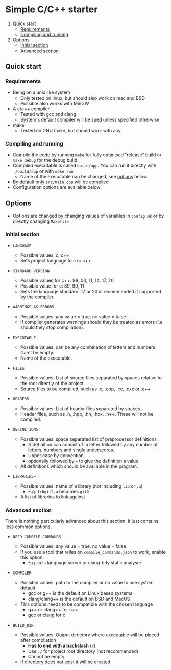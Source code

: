 # Simple C/C++ starter

1. [Quick start](#quick-start)
   * [Requirements](#requirements)
   * [Compiling and running](#compiling-and-running)
2. [Options](#options)
   * [Initial section](#initial-section)
   * [Advanced section](#advanced-section)

## Quick start

### Requirements

- Being on a unix like system
  - Only tested on linux, but should also work on mac and BSD
  - Possible also works with MinGW
- A c/c++ compiler
  - Tested with gcc and clang
  - System's default compiler will be sued unless specified otherwise
- make
  - Tested on GNU make, but should work with any

### Compiling and running

- Compile the code by running `make` for fully optimised "release" build or
  `make debug` for the debug build.
- Compiled executable is called `build/app`. You can run it directly with
  `./build/app` or with `make run`
  - Name of the executable can be changed, see [options](#Options) below.
- By default only `src/main.cpp` will be compiled
- Configuration options are available below

## Options

- Options are changed by changing values of variables in `config.mk` or by
  directly changing `Makefile`

### Initial section

- `LANGUAGE`

  - Possible values: c, c++
  - Sets project language to c or c++

- `STANDARD_VERSION`

  - Possible values for c++: 98, 03, 11, 14, 17, 20
  - Possible value for c: 89, 99, 11
  - Sets the language standard. 17 or 20 is recommended if supported by the
    compiler.

- `WARNINGS_AS_ERRORS`

  - Possible values: any value = true, no value = false
  - If compiler generates warnings should they be treated as errors (i.e. should
    they stop compilation).

- `EXECUTABLE`

  - Possible values: can be any combination of letters and numbers. Can't be
    empty.
  - Name of the executable.

- `FILES`

  - Possible values: List of source files separated by spaces relative to the
    root directly of the project.
  - Source files to be compiled, such as .c, .cpp, .cc, .cxx or .c++

- `HEADERS`

  - Possible values: List of header files separated by spaces.
  - Header files, such as .h, .hpp, .hh, .hxx, .h++. These will not be compiled.

- `DEFINITIONS`

  - Possible values: space separated list of preprocessor definitions
    - A definition can consist of: a letter followed by any number of letters,
      numbers and single underscores.
    - Upper case by convention.
    - optionally followed by `=` to give the definition a value
  - All definitions which should be available in the program.

- `LIBRARIES=`

  - Possible values: name of a library (not including `lib` or `.a`)
    - E.g. `libgit2.a` becomes `git2`
  - A list of libraries to link against

### Advanced section

There is nothing particularly advanced about this section, it just contains less
common options.

- `NEED_COMPILE_COMMANDS`

  - Possible values: any value = true, no value = false
  - If you use a tool that relies on `compile_commands.json` to work, enable
    this option.
    - E.g. ccls language server or clang-tidy static analyser

- `COMPILER`

  - Possible values: path to the compiler or no value to use system default.
    - gcc or g++ is the default on Linux based systems
    - clang/clang++ is the default on BSD and MacOS
  - This options needs to be compatible with the chosen language
    - g++ or clang++ for c++
    - gcc or clang for c

- `BUILD_DIR`

  - Possible values: Output directory where executable will be placed after
    compilation
    - **Has to end with a backslash** (`/`)
    - Use `./` for project root directory (not recommended)
    - Cannot be empty
  - If directory does not exist it will be created
